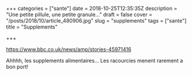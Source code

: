 +++
categories = ["sante"]
date = 2018-10-25T12:35:35Z
description = "Une petite pillule, une petite granule..."
draft = false
cover = "/posts/2018/10/article_480906.jpg"
slug = "supplements"
tags = ["sante"]
title = "Supplements"

+++

https://www.bbc.co.uk/news/amp/stories-45971416

Ahhhh, les supplements alimentaires...
Les racourcies menent rarement a bon port!
